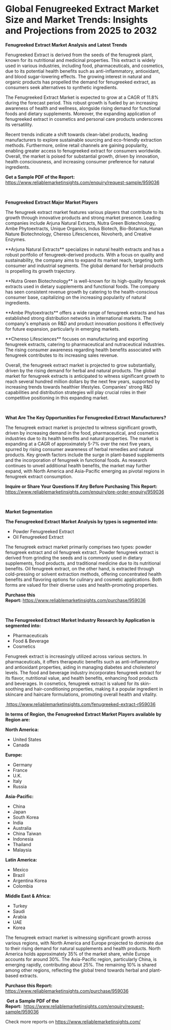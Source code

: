 <p><h1>Global Fenugreeked Extract Market Size and Market Trends: Insights and Projections from 2025 to 2032</h1></p><p><strong>Fenugreeked Extract Market Analysis and Latest Trends</strong></p>
<p><p>Fenugreeked Extract is derived from the seeds of the fenugreek plant, known for its nutritional and medicinal properties. This extract is widely used in various industries, including food, pharmaceuticals, and cosmetics, due to its potential health benefits such as anti-inflammatory, antioxidant, and blood sugar-lowering effects. The growing interest in natural and organic products has propelled the demand for fenugreeked extract, as consumers seek alternatives to synthetic ingredients.</p><p>The Fenugreeked Extract Market is expected to grow at a CAGR of 11.8% during the forecast period. This robust growth is fueled by an increasing awareness of health and wellness, alongside rising demand for functional foods and dietary supplements. Moreover, the expanding application of fenugreeked extract in cosmetics and personal care products underscores its versatility. </p><p>Recent trends indicate a shift towards clean-label products, leading manufacturers to explore sustainable sourcing and eco-friendly extraction methods. Furthermore, online retail channels are gaining popularity, enabling greater access to fenugreeked extract for consumers worldwide. Overall, the market is poised for substantial growth, driven by innovation, health consciousness, and increasing consumer preference for natural ingredients.</p></p>
<p><strong>Get a Sample PDF of the Report:&nbsp;</strong> <a href="https://www.reliablemarketinsights.com/enquiry/request-sample/959036?utm_campaign=1938&utm_medium=2&utm_source=Github&utm_content=ia&utm_term=21032025&utm_id=fenugreeked-extract">https://www.reliablemarketinsights.com/enquiry/request-sample/959036</a></p>
<p>&nbsp;</p>
<p><strong>Fenugreeked Extract Major Market Players</strong></p>
<p><p>The fenugreek extract market features various players that contribute to its growth through innovative products and strong market presence. Leading companies include Arjuna Natural Extracts, Nutra Green Biotechnology, Ambe Phytoextracts, Unique Organics, Indus Biotech, Bio-Botanica, Hunan Nature Biotechnology, Chereso Lifesciences, Novoherb, and Creative Enzymes.</p><p>**Arjuna Natural Extracts** specializes in natural health extracts and has a robust portfolio of fenugreek-derived products. With a focus on quality and sustainability, the company aims to expand its market reach, targeting both consumer and industrial segments. The global demand for herbal products is propelling its growth trajectory.</p><p>**Nutra Green Biotechnology** is well-known for its high-quality fenugreek extracts used in dietary supplements and functional foods. The company has seen consistent revenue growth by catering to the health-conscious consumer base, capitalizing on the increasing popularity of natural ingredients.</p><p>**Ambe Phytoextracts** offers a wide range of fenugreek extracts and has established strong distribution networks in international markets. The company's emphasis on R&D and product innovation positions it effectively for future expansion, particularly in emerging markets.</p><p>**Chereso Lifesciences** focuses on manufacturing and exporting fenugreek extracts, catering to pharmaceutical and nutraceutical industries. The rising consumer awareness regarding health benefits associated with fenugreek contributes to its increasing sales revenue.</p><p>Overall, the fenugreek extract market is projected to grow substantially, driven by the rising demand for herbal and natural products. The global market for fenugreek extracts is anticipated to witness significant growth to reach several hundred million dollars by the next few years, supported by increasing trends towards healthier lifestyles. Companies' strong R&D capabilities and distribution strategies will play crucial roles in their competitive positioning in this expanding market.</p></p>
<p>&nbsp;</p>
<p><strong>What Are The Key Opportunities For Fenugreeked Extract Manufacturers?</strong></p>
<p><p>The fenugreek extract market is projected to witness significant growth, driven by increasing demand in the food, pharmaceutical, and cosmetics industries due to its health benefits and natural properties. The market is expanding at a CAGR of approximately 5-7% over the next five years, spurred by rising consumer awareness of herbal remedies and natural products. Key growth factors include the surge in plant-based supplements and the incorporation of fenugreek in functional foods. As research continues to unveil additional health benefits, the market may further expand, with North America and Asia-Pacific emerging as pivotal regions in fenugreek extract consumption.</p></p>
<p><strong>Inquire or Share Your Questions If Any Before Purchasing This Report:</strong> <a href="https://www.reliablemarketinsights.com/enquiry/pre-order-enquiry/959036?utm_campaign=1938&utm_medium=2&utm_source=Github&utm_content=ia&utm_term=21032025&utm_id=fenugreeked-extract">https://www.reliablemarketinsights.com/enquiry/pre-order-enquiry/959036</a></p>
<p>&nbsp;</p>
<p><strong>Market Segmentation</strong></p>
<p><strong>The Fenugreeked Extract Market Analysis by types is segmented into:</strong></p>
<p><ul><li>Powder Fenugreeked Extract</li><li>Oil Fenugreeked Extract</li></ul></p>
<p><p>The fenugreek extract market primarily comprises two types: powder fenugreek extract and oil fenugreek extract. Powder fenugreek extract is derived from grinding the seeds and is commonly used in dietary supplements, food products, and traditional medicine due to its nutritional benefits. Oil fenugreek extract, on the other hand, is extracted through cold-pressing or solvent extraction methods, offering concentrated health benefits and flavoring options for culinary and cosmetic applications. Both forms are valued for their diverse uses and health-promoting properties.</p></p>
<p><strong>Purchase this Report:&nbsp;</strong><a href="https://www.reliablemarketinsights.com/purchase/959036?utm_campaign=1938&utm_medium=2&utm_source=Github&utm_content=ia&utm_term=21032025&utm_id=fenugreeked-extract">https://www.reliablemarketinsights.com/purchase/959036</a></p>
<p>&nbsp;</p>
<p><strong>The Fenugreeked Extract Market Industry Research by Application is segmented into:</strong></p>
<p><ul><li>Pharmaceuticals</li><li>Food & Beverage</li><li>Cosmetics</li></ul></p>
<p><p>Fenugreek extract is increasingly utilized across various sectors. In pharmaceuticals, it offers therapeutic benefits such as anti-inflammatory and antioxidant properties, aiding in managing diabetes and cholesterol levels. The food and beverage industry incorporates fenugreek extract for its flavor, nutritional value, and health benefits, enhancing food products and beverages. In cosmetics, fenugreek extract is valued for its skin-soothing and hair-conditioning properties, making it a popular ingredient in skincare and haircare formulations, promoting overall health and vitality.</p></p>
<p><a href="https://www.reliablemarketinsights.com/fenugreeked-extract-r959036?utm_campaign=1938&utm_medium=2&utm_source=Github&utm_content=ia&utm_term=21032025&utm_id=fenugreeked-extract">&nbsp;https://www.reliablemarketinsights.com/fenugreeked-extract-r959036</a></p>
<p><strong>In terms of Region, the Fenugreeked Extract Market Players available by Region are:</strong></p>
<p>
    <p> <strong> North America: </strong>
        <ul>
            <li>United States</li>
            <li>Canada</li>
        </ul>
        </p> 
    <p> <strong> Europe: </strong>
        <ul>
            <li>Germany</li>
            <li>France</li>
            <li>U.K.</li>
            <li>Italy</li>
            <li>Russia</li>
        </ul>
        </p> 
    <p> <strong> Asia-Pacific: </strong>
        <ul>
            <li>China</li>
            <li>Japan</li>
            <li>South Korea</li>
            <li>India</li>
            <li>Australia</li>
            <li>China Taiwan</li>
            <li>Indonesia</li>
            <li>Thailand</li>
            <li>Malaysia</li>
        </ul>
        </p> 
    <p> <strong> Latin America: </strong>
        <ul>
            <li>Mexico</li>
            <li>Brazil</li>
            <li>Argentina Korea</li>
            <li>Colombia</li>
        </ul>
        </p> 
    <p> <strong> Middle East & Africa: </strong>
        <ul>
            <li>Turkey</li>
            <li>Saudi</li>
            <li>Arabia</li>
            <li>UAE</li>
            <li>Korea</li>
        </ul>
    </p>
    </p>
<p><p>The fenugreek extract market is witnessing significant growth across various regions, with North America and Europe projected to dominate due to their rising demand for natural supplements and health products. North America holds approximately 35% of the market share, while Europe accounts for around 30%. The Asia-Pacific region, particularly China, is emerging rapidly, contributing about 25%. The remaining 10% is shared among other regions, reflecting the global trend towards herbal and plant-based extracts.</p></p>
<p><strong>Purchase this Report: </strong><a href="https://www.reliablemarketinsights.com/purchase/959036?utm_campaign=1938&utm_medium=2&utm_source=Github&utm_content=ia&utm_term=21032025&utm_id=fenugreeked-extract">https://www.reliablemarketinsights.com/purchase/959036</a></p>
<p>&nbsp;<strong>Get a Sample PDF of the Report:&nbsp;&nbsp;</strong><a href="https://www.reliablemarketinsights.com/enquiry/request-sample/959036?utm_campaign=1938&utm_medium=2&utm_source=Github&utm_content=ia&utm_term=21032025&utm_id=fenugreeked-extract">https://www.reliablemarketinsights.com/enquiry/request-sample/959036</a></p>
<p><strong></strong></p>
<p>Check more reports on <a href="https://www.reliablemarketinsights.com/?utm_campaign=1938&utm_medium=2&utm_source=Github&utm_content=ia&utm_term=21032025&utm_id=fenugreeked-extract">https://www.reliablemarketinsights.com/</a></p>